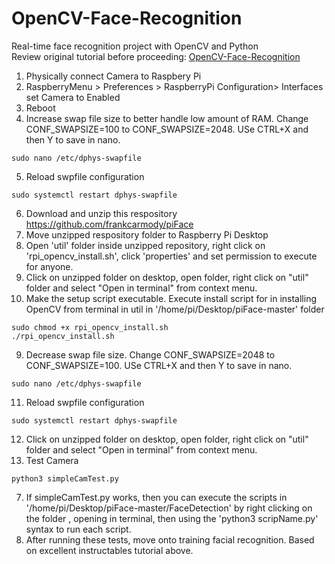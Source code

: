 # OpenCV-Face-Recognition
Real-time face recognition project with OpenCV and Python<br>Review original tutorial before proceeding: [OpenCV-Face-Recognition](https://www.instructables.com/Real-time-Face-Recognition-an-End-to-end-Project/)



1. Physically connect Camera to Raspbery Pi
2. RaspberryMenu > Preferences > RaspberryPi Configuration> Interfaces set Camera to Enabled
3. Reboot
4. Increase swap file size to better handle low amount of  RAM. Change CONF_SWAPSIZE=100 to CONF_SWAPSIZE=2048. USe CTRL+X and then Y to save in nano.
``` 
sudo nano /etc/dphys-swapfile
```
5. Reload swpfile configuration
```
sudo systemctl restart dphys-swapfile
```
6. Download and unzip this respository https://github.com/frankcarmody/piFace
7. Move unzipped respository folder to Raspberry Pi Desktop
8. Open 'util' folder inside unzipped repository, right click on 'rpi_opencv_install.sh', click 'properties' and set permission to execute for anyone.
9. Click on unzipped folder on desktop, open folder, right click on "util" folder and select "Open in terminal" from context menu.
10. Make the setup script executable. Execute install script for in installing OpenCV from terminal in util in '/home/pi/Desktop/piFace-master' folder
```
sudo chmod +x rpi_opencv_install.sh
./rpi_opencv_install.sh
```
9. Decrease swap file size. Change CONF_SWAPSIZE=2048 to CONF_SWAPSIZE=100. USe CTRL+X and then Y to save in nano.
``` 
sudo nano /etc/dphys-swapfile
```
11.  Reload swpfile configuration
```
sudo systemctl restart dphys-swapfile
```
12. Click on unzipped folder on desktop, open folder, right click on "util" folder and select "Open in terminal" from context menu.
13. Test Camera
```
python3 simpleCamTest.py
```
7. If simpleCamTest.py works, then you can execute the scripts in '/home/pi/Desktop/piFace-master/FaceDetection' by right clicking on the folder , opening in terminal, then using the 'python3 scripName.py' syntax to run each script.
8. After running these tests, move onto training facial recognition. Based on excellent instructables tutorial above.
